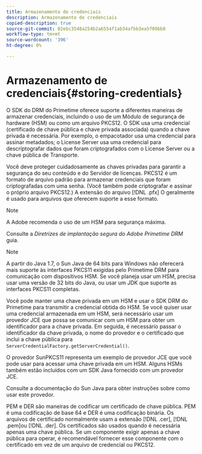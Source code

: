 ```yaml
---
title: Armazenamento de credenciais
description: Armazenamento de credenciais
copied-description: true
source-git-commit: 02ebc3548a254b2a6554f1ab34afbb3ea5f09bb8
workflow-type: tm+mt
source-wordcount: '396'
ht-degree: 0%

---
```


# Armazenamento de credenciais{#storing-credentials}

O SDK do DRM do Primetime oferece suporte a diferentes maneiras de armazenar credenciais, incluindo o uso de um Módulo de segurança de hardware (HSM) ou como um arquivo PKCS12. O SDK usa uma credencial (certificado de chave pública e chave privada associada) quando a chave privada é necessária. Por exemplo, o empacotador usa uma credencial para assinar metadados; o License Server usa uma credencial para descriptografar dados que foram criptografados com o License Server ou a chave pública de Transporte.

Você deve proteger cuidadosamente as chaves privadas para garantir a segurança do seu conteúdo e do Servidor de licenças. PKCS12 é um formato de arquivo padrão para armazenar credenciais que foram criptografadas com uma senha. (Você também pode criptografar e assinar o próprio arquivo PKCS12.) A extensão do arquivo [!DNL .pfx] O geralmente é usado para arquivos que oferecem suporte a esse formato.

>[!NOTE]
>
>A Adobe recomenda o uso de um HSM para segurança máxima.
>
>Consulte a *Diretrizes de implantação segura do Adobe Primetime DRM* guia.

>[!NOTE]
>
>A partir do Java 1.7, o Sun Java de 64 bits para Windows não oferecerá mais suporte às interfaces PKCS11 exigidas pelo Primetime DRM para comunicação com dispositivos HSM. Se você planeja usar um HSM, precisa usar uma versão de 32 bits do Java, ou usar um JDK que suporte as interfaces PKCS11 completas.

Você pode manter uma chave privada em um HSM e usar o SDK DRM do Primetime para transmitir a credencial obtida do HSM. Se você quiser usar uma credencial armazenada em um HSM, será necessário usar um provedor JCE que possa se comunicar com um HSM para obter um identificador para a chave privada. Em seguida, é necessário passar o identificador da chave privada, o nome do provedor e o certificado que inclui a chave pública para `ServerCredentialFactory.getServerCredential()`.

O provedor SunPKCS11 representa um exemplo de provedor JCE que você pode usar para acessar uma chave privada em um HSM. Alguns HSMs também estão incluídos com um SDK Java fornecido com um provedor JCE.

Consulte a documentação do Sun Java para obter instruções sobre como usar este provedor.

PEM e DER são maneiras de codificar um certificado de chave pública. PEM é uma codificação de base 64 e DER é uma codificação binária. Os arquivos de certificado normalmente usam a extensão [!DNL .cer], [!DNL .pem]ou [!DNL .der]. Os certificados são usados quando é necessária apenas uma chave pública. Se um componente exigir apenas a chave pública para operar, é recomendável fornecer esse componente com o certificado em vez de um arquivo de credencial ou PKCS12.
